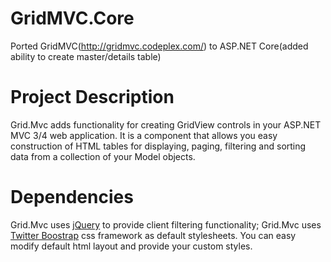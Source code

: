 # GridMVC.Core
Ported GridMVC(http://gridmvc.codeplex.com/) to ASP.NET Core(added ability to create master/details table)

# Project Description

Grid.Mvc adds functionality for creating GridView controls in your ASP.NET MVC 3/4 web application.
It is a component that allows you easy construction of HTML tables for displaying, paging, filtering and sorting data from a collection of your Model objects.

# Dependencies

Grid.Mvc uses <a href="http://jquery.com">jQuery</a> to provide client filtering functionality;
Grid.Mvc uses <a href="http://getbootstrap.com/">Twitter Boostrap</a> css framework as default stylesheets. You can easy modify default html layout and provide your custom styles.
